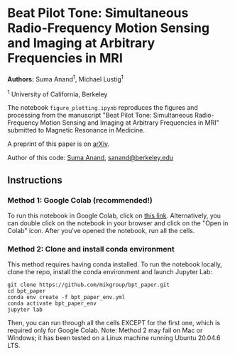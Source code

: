 # **Beat Pilot Tone: Simultaneous Radio-Frequency Motion Sensing and Imaging at Arbitrary Frequencies in MRI**
**Authors:** Suma Anand<sup>1</sup>, Michael Lustig<sup>1</sup>

<sup>1</sup> University of California, Berkeley

The notebook <code>figure_plotting.ipynb</code> reproduces the figures and processing from the manuscript "Beat Pilot Tone: Simultaneous Radio-Frequency Motion Sensing and Imaging at Arbitrary Frequencies in MRI" submitted to Magnetic Resonance in Medicine.

A preprint of this paper is on [arXiv](https://arxiv.org/abs/2306.10236). 

Author of this code: [Suma Anand](https://people.eecs.berkeley.edu/~sanand/), sanand@berkeley.edu

## Instructions

### Method 1: Google Colab (recommended!)
To run this notebook in Google Colab, click on [this link](https://colab.research.google.com/github/mikgroup/bpt_paper/blob/main/figure_plotting.ipynb).
Alternatively, you can double click on the notebook in your browser and click on the "Open in Colab" icon.
After you've opened the notebook, run all the cells.

### Method 2: Clone and install conda environment
This method requires having conda installed. 
To run the notebook locally, clone the repo, install the conda environment and launch Jupyter Lab:

```
git clone https://github.com/mikgroup/bpt_paper.git
cd bpt_paper
conda env create -f bpt_paper_env.yml
conda activate bpt_paper_env
jupyter lab

```
Then, you can run through all the cells EXCEPT for the first one, which is required only for Google Colab.
Note: Method 2 may fail on Mac or Windows; it has been tested on a Linux machine running Ubuntu 20.04.6 LTS. 
